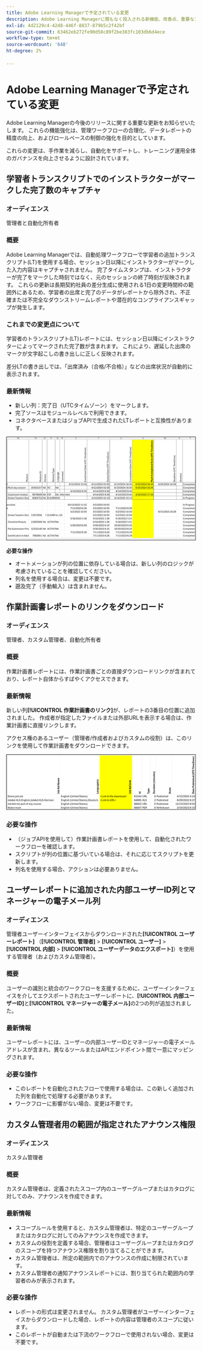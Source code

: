 ```yaml
---
title: Adobe Learning Managerで予定されている変更
description: Adobe Learning Managerに間もなく投入される新機能、改善点、重要なアップデートについて説明します。 変更点に関する情報の入手が可能になり、事前に計画して最新の機能強化を最大限に活用できます。
exl-id: 4d2129c4-42d8-446f-8837-879b5c2f42bf
source-git-commit: 63462eb272fe90d58c89f2be383fc103db6d4ece
workflow-type: tm+mt
source-wordcount: '648'
ht-degree: 2%

---
```


# Adobe Learning Managerで予定されている変更

Adobe Learning Managerの今後のリリースに関する重要な更新をお知らせいたします。 これらの機能強化は、管理ワークフローの合理化、データレポートの精度の向上、およびロールベースの制御の強化を目的としています。

これらの変更は、手作業を減らし、自動化をサポートし、トレーニング運用全体のガバナンスを向上させるように設計されています。

## 学習者トランスクリプトでのインストラクターがマークした完了数のキャプチャ

### オーディエンス

管理者と自動化所有者

### 概要

Adobe Learning Managerでは、自動処理ワークフローで学習者の追加トランスクリプト(LT)を使用する場合、セッション日以降にインストラクターがマークした入力内容はキャプチャされません。 完了タイムスタンプは、インストラクターが完了をマークした時刻ではなく、元のセッションの終了時刻が反映されます。 これらの更新は長期契約社員の差分生成に使用される1日の変更時間枠の範囲外にあるため、学習者の出席と完了のデータがレポートから除外され、不正確または不完全なダウンストリームレポートや潜在的なコンプライアンスギャップが発生します。

### これまでの変更点について

学習者のトランスクリプト(LT)レポートには、セッション日以降にインストラクターによってマークされた完了数が含まれます。 これにより、遅延した出席のマークが文字起こしの書き出しに正しく反映されます。

差分LTの書き出しでは、「出席済み（合格/不合格）」などの出席状況が自動的に表示されます。

### 最新情報

* 新しい列：完了日（UTCタイムゾーン）をマークします。
* 完了ソースはモジュールレベルで利用できます。
* コネクタベースまたはジョブAPIで生成されたLTレポートと互換性があります。

![](assets/capture-instructor.png)

**必要な操作**

* オートメーションが列の位置に依存している場合は、新しい列のロジックが考慮されていることを確認してください。
* 列名を使用する場合は、変更は不要です。
* 遡及完了（手動輸入）は含まれません。

## 作業計画書レポートのリンクをダウンロード

### オーディエンス

管理者、カスタム管理者、自動化所有者

### 概要

作業計画書レポートには、作業計画書ごとの直接ダウンロードリンクが含まれており、レポート自体からすばやくアクセスできます。

### 最新情報

新しい列&#x200B;**[!UICONTROL 作業計画書のリンク]**&#x200B;が、レポートの3番目の位置に追加されました。 作成者が指定したファイルまたは外部URLを表示する場合は、作業計画書に直接リンクします。

アクセス権のあるユーザー（管理者/作成者およびカスタムの役割）は、このリンクを使用して作業計画書をダウンロードできます。

![](assets/download-links-for-job-aid.png)

### 必要な操作

* （ジョブAPIを使用して）作業計画書レポートを使用して、自動化されたワークフローを確認します。
* スクリプトが列の位置に基づいている場合は、それに応じてスクリプトを更新します。
* 列名を使用する場合、アクションは必要ありません。

## ユーザーレポートに追加された内部ユーザーID列とマネージャーの電子メール列

### オーディエンス

管理者ユーザーインターフェイスからダウンロードされた&#x200B;**[!UICONTROL ユーザーレポート]** （**[!UICONTROL 管理者]** > **[!UICONTROL ユーザー]** > **[!UICONTROL 内部]** > **[!UICONTROL ユーザーデータのエクスポート]**）を使用する管理者（およびカスタム管理者）。

### 概要

ユーザーの識別と統合のワークフローを支援するために、ユーザーインターフェイスを介してエクスポートされたユーザーレポートに、**[!UICONTROL 内部ユーザーID]**&#x200B;と&#x200B;**[!UICONTROL マネージャーの電子メール]**&#x200B;の2つの列が追加されました。

### 最新情報

ユーザーレポートには、ユーザーの内部ユーザーIDとマネージャーの電子メールアドレスが含まれ、異なるツールまたはAPIエンドポイント間で一意にマッピングされます。

### 必要な操作

* このレポートを自動化されたフローで使用する場合は、この新しく追加された列を自動化で処理する必要があります。
* ワークフローに影響がない場合、変更は不要です。

## カスタム管理者用の範囲が指定されたアナウンス権限

### オーディエンス

カスタム管理者

### 概要

カスタム管理者は、定義されたスコープ内のユーザーグループまたはカタログに対してのみ、アナウンスを作成できます。

### 最新情報

* スコープルールを使用すると、カスタム管理者は、特定のユーザーグループまたはカタログに対してのみアナウンスを作成できます。
* カスタムの役割を定義する場合、管理者はユーザーグループまたはカタログのスコープを持つアナウンス権限を割り当てることができます。
* カスタム管理者は、所定の範囲内でのアナウンスの作成に制限されています。
* カスタム管理者の通知アナウンスレポートには、割り当てられた範囲内の学習者のみが表示されます。

### 必要な操作

* レポートの形式は変更されません。 カスタム管理者がユーザーインターフェイスからダウンロードした場合、レポートの内容は管理者のスコープに従います。
* このレポートが自動または下流のワークフローで使用されない場合、変更は不要です。
